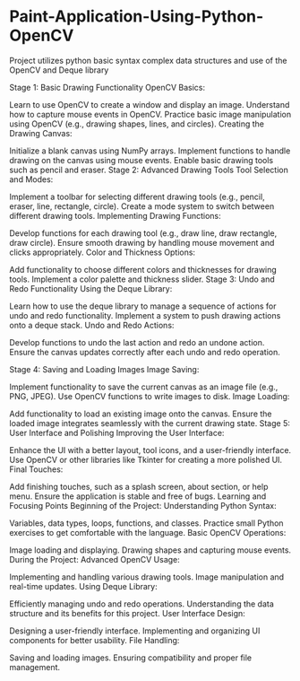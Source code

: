 # Paint-Application-Using-Python-OpenCV
Project utilizes python basic syntax complex data structures and use of the OpenCV and Deque library

Stage 1: Basic Drawing Functionality
OpenCV Basics:

Learn to use OpenCV to create a window and display an image.
Understand how to capture mouse events in OpenCV.
Practice basic image manipulation using OpenCV (e.g., drawing shapes, lines, and circles).
Creating the Drawing Canvas:

Initialize a blank canvas using NumPy arrays.
Implement functions to handle drawing on the canvas using mouse events.
Enable basic drawing tools such as pencil and eraser.
Stage 2: Advanced Drawing Tools
Tool Selection and Modes:

Implement a toolbar for selecting different drawing tools (e.g., pencil, eraser, line, rectangle, circle).
Create a mode system to switch between different drawing tools.
Implementing Drawing Functions:

Develop functions for each drawing tool (e.g., draw line, draw rectangle, draw circle).
Ensure smooth drawing by handling mouse movement and clicks appropriately.
Color and Thickness Options:

Add functionality to choose different colors and thicknesses for drawing tools.
Implement a color palette and thickness slider.
Stage 3: Undo and Redo Functionality
Using the Deque Library:

Learn how to use the deque library to manage a sequence of actions for undo and redo functionality.
Implement a system to push drawing actions onto a deque stack.
Undo and Redo Actions:

Develop functions to undo the last action and redo an undone action.
Ensure the canvas updates correctly after each undo and redo operation.

Stage 4: Saving and Loading Images
Image Saving:

Implement functionality to save the current canvas as an image file (e.g., PNG, JPEG).
Use OpenCV functions to write images to disk.
Image Loading:

Add functionality to load an existing image onto the canvas.
Ensure the loaded image integrates seamlessly with the current drawing state.
Stage 5: User Interface and Polishing
Improving the User Interface:

Enhance the UI with a better layout, tool icons, and a user-friendly interface.
Use OpenCV or other libraries like Tkinter for creating a more polished UI.
Final Touches:

Add finishing touches, such as a splash screen, about section, or help menu.
Ensure the application is stable and free of bugs.
Learning and Focusing Points
Beginning of the Project:
Understanding Python Syntax:

Variables, data types, loops, functions, and classes.
Practice small Python exercises to get comfortable with the language.
Basic OpenCV Operations:

Image loading and displaying.
Drawing shapes and capturing mouse events.
During the Project:
Advanced OpenCV Usage:

Implementing and handling various drawing tools.
Image manipulation and real-time updates.
Using Deque Library:

Efficiently managing undo and redo operations.
Understanding the data structure and its benefits for this project.
User Interface Design:

Designing a user-friendly interface.
Implementing and organizing UI components for better usability.
File Handling:

Saving and loading images.
Ensuring compatibility and proper file management.


